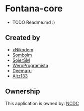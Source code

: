 # Fontana-core
- TODO Readme.md :)

## Created by

- [xNikodem](https://github.com/xNikodem)
- [Sombolm](https://github.com/Sombolm)
- [SojerSM](https://github.com/SojerSM)
- [WeroProgramista](https://github.com/WeroProgramista)
- [Deema-u](https://github.com/Deema-u)
- [Altz133](https://github.com/Altz133)

## Ownership

This application is owned by: [NCDC](https://ncdc.eu)
